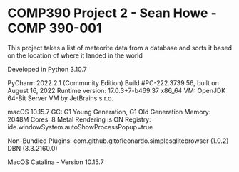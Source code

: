 # COMP390 Project 2 - Sean Howe - COMP 390-001

This project takes a list of meteorite data from a database and sorts it based on the location of where it landed in the world

Developed in Python 3.10.7

PyCharm 2022.2.1 (Community Edition)
Build #PC-222.3739.56, built on August 16, 2022
Runtime version: 17.0.3+7-b469.37 x86_64
VM: OpenJDK 64-Bit Server VM by JetBrains s.r.o.

macOS 10.15.7
GC: G1 Young Generation, G1 Old Generation
Memory: 2048M
Cores: 8
Metal Rendering is ON
Registry:
    ide.windowSystem.autoShowProcessPopup=true

Non-Bundled Plugins:
    com.github.gitofleonardo.simplesqlitebrowser (1.0.2)
    DBN (3.3.2160.0)

MacOS Catalina - Version 10.15.7

